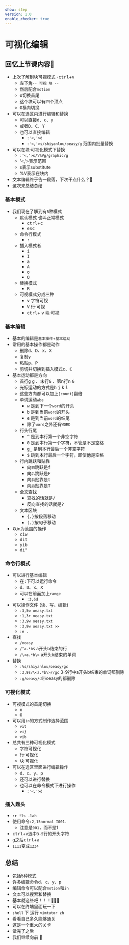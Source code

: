 ```yaml
---
show: step
version: 1.0
enable_checker: true
---
```


# 可视化编辑

## 回忆上节课内容🤔
- 上次了解到块可视模式
	-<kbd>ctrl</kbd>+<kbd>v</kbd>
	- 左下角`-- 可视 块 --`
	- 然后配合`motion`
	- <kbd>o</kbd>切换首尾
	- 这个块可以有四个顶点
	- <kbd>O</kbd>横向切换
- 可以在选区内进行编辑和替换
	- 可以直接<kbd>d</kbd>、<kbd>c</kbd>、<kbd>y</kbd>
	- 或者<kbd>D</kbd>、<kbd>C</kbd>、<kbd>Y</kbd>
	- 也可以直接编辑
		- `:'<,'>d`
		- `:'<,'>s/shiyanlou/oeasy/g` 范围内批量替换
- 可以在块·可视化模式下替换
	- `:'<,'>s/\%Vg/graphic/g`
	- '<,'>表示范围
	- s表示substitute
	- \%V表示在块内
- 文本编辑终于告一段落，下次干点什么？🤔
- 这次来总结总结

### 基本模式

- 我们现在了解到有`5`种模式
	- 默认模式 也叫正常模式
		- <kbd>ctrl</kbd>+<kbd>c</kbd>
		- <kbd>esc</kbd>
	- 命令行模式
		- <kbd>:</kbd>
	- 插入模式者
		- <kbd>i</kbd>
		- <kbd>I</kbd>
		- <kbd>a</kbd>
		- <kbd>A</kbd>
		- <kbd>o</kbd>
		- <kbd>O</kbd>
	- 替换模式
		- <kbd>R</kbd>
	- 可视模式分成三种
		- <kbd>v</kbd> 字符可视 
		- <kbd>V</kbd> 行·可视 
		- <kbd>ctrl</kbd>+ <kbd>v</kbd> 块·可视 

### 基本编辑
- 基本的编辑是`基本操作`+`基本运动`
- 常用的基本操作都是动作
	- 删除<kbd>d</kbd>、<kbd>D</kbd>、<kbd>x</kbd>、<kbd>X</kbd>
	- 复制<kbd>y</kbd>
	- 粘贴<kbd>p</kbd>、<kbd>P</kbd>
	- 剪切并切换到插入模式<kbd>c</kbd>、<kbd>C</kbd>
- 基本运动都是方向
	- 首行<kbd>g</kbd> <kbd>g</kbd> 、末行<kbd>G</kbd> 、第n行<kbd>n</kbd> <kbd>G</kbd> 
	- 光标运动的方式是<kbd>h</kbd> <kbd>j</kbd> <kbd>k</kbd> <kbd>l</kbd> 
	- 这些方向都可以加上`[count]`翻倍
	- 单词运动`wbe`
		- <kbd>w</kbd> 是到下一个`word`的开头
		- <kbd>b</kbd> 是到当前`word`的开头
		- <kbd>e</kbd> 是到当前`word`的结尾
		- 除了`word`之外还有`WORD`
	- 行头行尾
		- <kbd>^</kbd> 是到本行第一个非空字符
		- <kbd>0</kbd> 是到本行第一个字符，不管是不是空格
		- <kbd>g</kbd><kbd>_</kbd> 是到本行最后一个非空字符
		- <kbd>$</kbd> 跳到本行最后一个字符，即使他是空格
	- 行内跳跃和贴靠
	    - 向`前`跳跃是<kbd>f</kbd>
	    - 向`后`跳跃是<kbd>F</kbd>
	    - 向`前`贴靠是<kbd>t</kbd>
	    - 向`后`贴靠是<kbd>T</kbd>
	- 全文查找
		- 查找的话就是<kbd>/</kbd>
		- 反向查找的话就是<kbd>?</kbd>	
	- 文本区块
		- <kbd>{</kbd>、<kbd>}</kbd>按段落移动
		- <kbd>(</kbd>、<kbd>)</kbd>按句子移动
- 以in为范围的操作
	- <kbd>c</kbd><kbd>i</kbd><kbd>w</kbd>
	- <kbd>d</kbd><kbd>i</kbd><kbd>t</kbd>
	- <kbd>y</kbd><kbd>i</kbd><kbd>b</kbd>
	- <kbd>d</kbd><kbd>i</kbd><kbd>"</kbd>

### 命令行模式
- 可以进行基本编辑
	- 在<kbd>:</kbd>下可以运行命令
	- <kbd>d</kbd>、<kbd>D</kbd>、<kbd>x</kbd>、<kbd>X</kbd>
	- 可以在前面加上`range`
		- `:3,6d`
- 可以操作文件 (读、写、编辑)
	- `:3,5w oeasy.txt`
	- `:1,3r oeasy.txt`
	- `:3,9w oeasy.txt`
	- `:3,9w oeasy.txt >>`
	- `:e .`
- 查找
	- `/oeasy`
	- `/^a.*b$` a开头b结束的行
	- `/\<a.*b\>` a开头b结束的单词
- 替换
	- `:%s/shiyanlou/oeasy/gc`
	- `:3,9s/\<a.*b\>//gc` 3-9行中a开头b结束的单词都删除
	- `:g/oeasy/d`带oeasy的都删除

### 可视化模式

- 可视模式的首尾切换
	- <kbd>o</kbd>
	- <kbd>O</kbd>
- 可以用`in`的方式制作选择范围
	- `vit`
	- `vi}`
	- `vib`
- 总共有三种可视化模式
	- 字符可视化
	- 行·可视化
	- 块·可视化
- 可以在选区里面进行编辑操作
	-  <kbd>d</kbd>、<kbd>c</kbd>、<kbd>y</kbd>、<kbd>p</kbd>
	-  还可以进行替换
	-  也可以在命令模式下进行操作
		- `:'<,'>d` 

### 插入题头

- `:r !ls -lah`
- 使用命令`:2,15normal I001.`
	- 注意是`001`，而不是1
- <kbd>ctrl</kbd>+<kbd>v</kbd>选中`3-5`行的开头字符
- <kbd>g</kbd>之后<kbd>ctrl</kbd>+<kbd>a</kbd>
- `1111`变成`1234`



## 总结
- 包括5种模式
- 许多编辑命令<kbd>d</kbd>、<kbd>c</kbd>、<kbd>y</kbd>、<kbd>p</kbd>
- 编辑命令可以配合`motion`和`in`
- 文本可以搜索和替换
- 基本就这些吧！！！🧘🏻‍♂️
- 可以在终端里面玩一下
- `shell` 下 运行 `vimtutor zh` 
- 看看自己多久能够通关
- 这是一个重大的关卡
- 做完了之后
- 我们继续向前 👋






